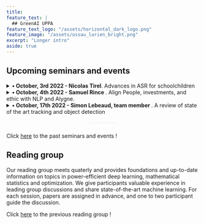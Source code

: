 ```yaml
---
title: 
feature_text: |
  ## GreenAI UPPA 
feature_text_logo: "/assets/horizontal_dark_logo.png"
feature_image: "/assets/ossau_lurien_bright.png"
excerpt: "Longer intro"
aside: true 
---
```



## Upcoming seminars and events


<details>
  <summary style="cursor: pointer">
    <b>&#8226; October, 3rd 2022 - Nicolas Tirel</b>. Advances in ASR for schoolchildren
  </summary>
  <p>
    <b>Abstract:</b>
    During the previous seminar, we designed an ASR for children in a classroom context to make them answer some serious games to learn mathematics.
    We used at this time DeepSpeech, an open-source implementation developed by Mozilla and inspired by the Silicon Valley AI Lab, with a result of 18% in WER.
    Since that, we have changed DeepSpeech to coqui, adapt the corpus with a more realistic one and designed a specific language model to get even better results.
    The following seminar will go through our journey, with a more spontaneous dataset and a lighter model.
  </p>
</details> 

<details>
  <summary style="cursor: pointer">
    <b>&#8226; October, 4th 2022 - Samuel Rince </b>. Align People, investments, and ethic with NLP and Alygne.
  </summary>
  <p>
    <b>Abstract:</b> 
  </p>
</details> 

<details>
  <summary style="cursor: pointer">
    <b>&#8226; October, 17th 2022 - Simon Lebeaud, team member </b>. A review of state of the art tracking and object detection
  </summary>
  <p>
    <b>Abstract:</b> 
  </p>
</details> 



<div style="margin-top:0px;margin-bottom:40px;height:1px;width:70px;margin:20px auto 25px;background:#ebebeb;display:block;border:none;"></div>




Click [here](<../past_seminars_events>) to the past seminars and events !

## Reading group

Our reading group meets quaterly and provides foundations and up-to-date information on topics in power-efficient deep learning, mathematical statistics and optimization. We give participants valuable experience in leading group discussions and share state-of-the-art machine learning. For each session, papers are assigned in advance, and one to two participant guide the discussion.

Click [here](<../reading_group>) to the previous reading group !



